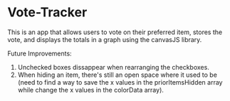 # Vote-Tracker
This is an app that allows users to vote on their preferred item, stores the vote, and displays the totals in a graph using the canvasJS library.

Future Improvements:
1. Unchecked boxes dissappear when rearranging the checkboxes.
2. When hiding an item, there's still an open space where it used to be (need to find a way to save the x values in the priorItemsHidden array while change the x values in the colorData array).
